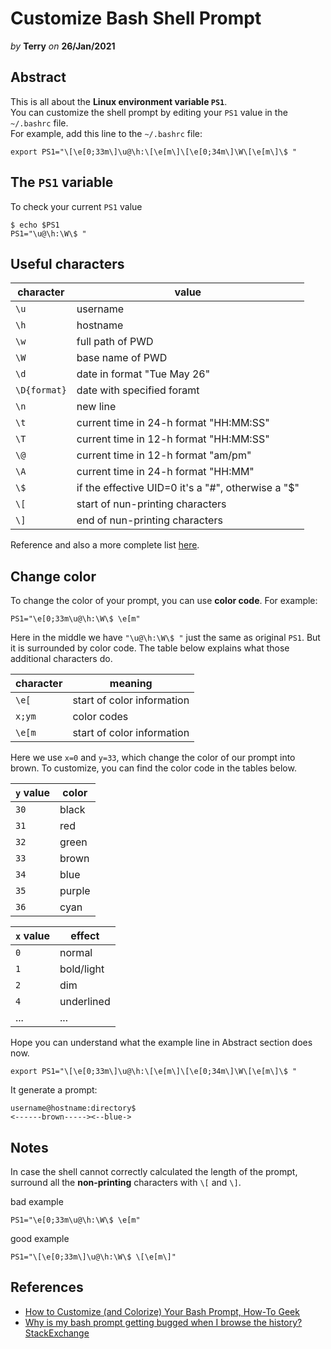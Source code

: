 # Customize Bash Shell Prompt

*by* **Terry**
*on* **26/Jan/2021**

## Abstract

This is all about the **Linux environment variable `PS1`**.  
You can customize the shell prompt by editing your `PS1` value in the `~/.bashrc` file.  
For example, add this line to the `~/.bashrc` file:

```shell
export PS1="\[\e[0;33m\]\u@\h:\[\e[m\]\[\e[0;34m\]\W\[\e[m\]\$ "
```

## The `PS1` variable

To check your current `PS1` value

```shell
$ echo $PS1
PS1="\u@\h:\W\$ "
```

## Useful characters

| character| value |
|------|----------|
| `\u` | username |
| `\h` | hostname |
| `\w` | full path of PWD |
| `\W` | base name of PWD |
| `\d` | date in format "Tue May 26" |
| `\D{format}` | date with specified foramt |
| `\n` | new line |
| `\t` | current time in 24-h format "HH:MM:SS" |
| `\T` | current time in 12-h format "HH:MM:SS" |
| `\@` | current time in 12-h format "am/pm" |
| `\A` | current time in 24-h format "HH:MM" |
| `\$` | if the effective UID=0 it's a "#", otherwise a "$" |
| `\[` | start of nun-printing characters |
| `\]` | end of nun-printing characters |

Reference and also a more complete list [here](https://www.howtogeek.com/307701/how-to-customize-and-colorize-your-bash-prompt/).

## Change color

To change the color of your prompt, you can use **color code**. For example:

```shell
PS1="\e[0;33m\u@\h:\W\$ \e[m"
```

Here in the middle we have `"\u@\h:\W\$ "` just the same as original `PS1`. But it is surrounded by color code. The table below explains what those additional characters do.

| character| meaning |
|------|----------|
| `\e[`  | start of color information |
| `x;ym` | color codes |
| `\e[m` | start of color information |

Here we use `x=0` and `y=33`, which change the color of our prompt into brown. To customize, you can find the color code in the tables below.

| `y` value | color |
|------|----------|
| `30` | black  |
| `31` | red    |
| `32` | green  |
| `33` | brown  |
| `34` | blue   |
| `35` | purple |
| `36` | cyan   |

| `x` value | effect |
|------|----------|
| `0` | normal     |
| `1` | bold/light |
| `2` | dim        |
| `4` | underlined |
| ... | ...        |

Hope you can understand what the example line in Abstract section does now.

```shell
export PS1="\[\e[0;33m\]\u@\h:\[\e[m\]\[\e[0;34m\]\W\[\e[m\]\$ "
```

It generate a prompt:  

```shell
username@hostname:directory$
<------brown-----><--blue->
```


## Notes

In case the shell cannot correctly calculated the length of the prompt, surround all the **non-printing** characters with `\[` and `\]`.

bad example

```shell
PS1="\e[0;33m\u@\h:\W\$ \e[m"
```

good example

```shell
PS1="\[\e[0;33m\]\u@\h:\W\$ \[\e[m\]"
```

## References

* [How to Customize (and Colorize) Your Bash Prompt, How-To Geek](https://www.howtogeek.com/307701/how-to-customize-and-colorize-your-bash-prompt/)
* [Why is my bash prompt getting bugged when I browse the history? StackExchange](https://unix.stackexchange.com/questions/28827/why-is-my-bash-prompt-getting-bugged-when-i-browse-the-history)